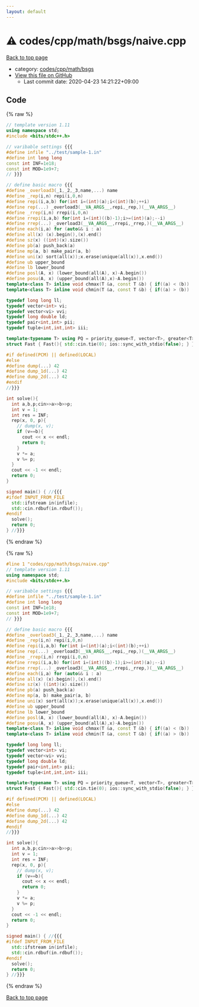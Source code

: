 ```yaml
---
layout: default
---
```


<!-- mathjax config similar to math.stackexchange -->
<script type="text/javascript" async
  src="https://cdnjs.cloudflare.com/ajax/libs/mathjax/2.7.5/MathJax.js?config=TeX-MML-AM_CHTML">
</script>
<script type="text/x-mathjax-config">
  MathJax.Hub.Config({
    TeX: { equationNumbers: { autoNumber: "AMS" }},
    tex2jax: {
      inlineMath: [ ['$','$'] ],
      processEscapes: true
    },
    "HTML-CSS": { matchFontHeight: false },
    displayAlign: "left",
    displayIndent: "2em"
  });
</script>

<script type="text/javascript" src="https://cdnjs.cloudflare.com/ajax/libs/jquery/3.4.1/jquery.min.js"></script>
<script src="https://cdn.jsdelivr.net/npm/jquery-balloon-js@1.1.2/jquery.balloon.min.js" integrity="sha256-ZEYs9VrgAeNuPvs15E39OsyOJaIkXEEt10fzxJ20+2I=" crossorigin="anonymous"></script>
<script type="text/javascript" src="../../../../../assets/js/copy-button.js"></script>
<link rel="stylesheet" href="../../../../../assets/css/copy-button.css" />


# :warning: codes/cpp/math/bsgs/naive.cpp

<a href="../../../../../index.html">Back to top page</a>

* category: <a href="../../../../../index.html#13af3eb46e86c75dd001992172805b75">codes/cpp/math/bsgs</a>
* <a href="{{ site.github.repository_url }}/blob/master/codes/cpp/math/bsgs/naive.cpp">View this file on GitHub</a>
    - Last commit date: 2020-04-23 14:21:22+09:00




## Code

<a id="unbundled"></a>
{% raw %}
```cpp
// template version 1.11
using namespace std;
#include <bits/stdc++.h>

// varibable settings {{{
#define infile "../test/sample-1.in"
#define int long long
const int INF=1e18;
const int MOD=1e9+7;
// }}}

// define basic macro {{{
#define _overload3(_1,_2,_3,name,...) name
#define _rep(i,n) repi(i,0,n)
#define repi(i,a,b) for(int i=(int)(a);i<(int)(b);++i)
#define rep(...) _overload3(__VA_ARGS__,repi,_rep,)(__VA_ARGS__)
#define _rrep(i,n) rrepi(i,0,n)
#define rrepi(i,a,b) for(int i=(int)((b)-1);i>=(int)(a);--i)
#define rrep(...) _overload3(__VA_ARGS__,rrepi,_rrep,)(__VA_ARGS__)
#define each(i,a) for (auto&& i : a)
#define all(x) (x).begin(),(x).end()
#define sz(x) ((int)(x).size())
#define pb(a) push_back(a)
#define mp(a, b) make_pair(a, b)
#define uni(x) sort(all(x));x.erase(unique(all(x)),x.end())
#define ub upper_bound
#define lb lower_bound
#define posl(A, x) (lower_bound(all(A), x)-A.begin())
#define posu(A, x) (upper_bound(all(A),x)-A.begin())
template<class T> inline void chmax(T &a, const T &b) { if((a) < (b)) (a) = (b); }
template<class T> inline void chmin(T &a, const T &b) { if((a) > (b)) (a) = (b); }

typedef long long ll;
typedef vector<int> vi;
typedef vector<vi> vvi;
typedef long double ld;
typedef pair<int,int> pii;
typedef tuple<int,int,int> iii;

template<typename T> using PQ = priority_queue<T, vector<T>, greater<T>>;
struct Fast { Fast(){ std::cin.tie(0); ios::sync_with_stdio(false); } } fast;

#if defined(PCM) || defined(LOCAL)
#else
#define dump(...) 42
#define dump_1d(...) 42
#define dump_2d(...) 42
#endif
//}}}

int solve(){
  int a,b,p;cin>>a>>b>>p;
  int v = 1;
  int res = INF;
  rep(x, 0, p){
    // dump(x, v);
    if (v==b){
      cout << x << endl;
      return 0;
    }
    v *= a;
    v %= p;
  }
  cout << -1 << endl;
  return 0;
}

signed main() { //{{{
#ifdef INPUT_FROM_FILE
  std::ifstream in(infile);
  std::cin.rdbuf(in.rdbuf());
#endif
  solve();
  return 0;
} //}}}

```
{% endraw %}

<a id="bundled"></a>
{% raw %}
```cpp
#line 1 "codes/cpp/math/bsgs/naive.cpp"
// template version 1.11
using namespace std;
#include <bits/stdc++.h>

// varibable settings {{{
#define infile "../test/sample-1.in"
#define int long long
const int INF=1e18;
const int MOD=1e9+7;
// }}}

// define basic macro {{{
#define _overload3(_1,_2,_3,name,...) name
#define _rep(i,n) repi(i,0,n)
#define repi(i,a,b) for(int i=(int)(a);i<(int)(b);++i)
#define rep(...) _overload3(__VA_ARGS__,repi,_rep,)(__VA_ARGS__)
#define _rrep(i,n) rrepi(i,0,n)
#define rrepi(i,a,b) for(int i=(int)((b)-1);i>=(int)(a);--i)
#define rrep(...) _overload3(__VA_ARGS__,rrepi,_rrep,)(__VA_ARGS__)
#define each(i,a) for (auto&& i : a)
#define all(x) (x).begin(),(x).end()
#define sz(x) ((int)(x).size())
#define pb(a) push_back(a)
#define mp(a, b) make_pair(a, b)
#define uni(x) sort(all(x));x.erase(unique(all(x)),x.end())
#define ub upper_bound
#define lb lower_bound
#define posl(A, x) (lower_bound(all(A), x)-A.begin())
#define posu(A, x) (upper_bound(all(A),x)-A.begin())
template<class T> inline void chmax(T &a, const T &b) { if((a) < (b)) (a) = (b); }
template<class T> inline void chmin(T &a, const T &b) { if((a) > (b)) (a) = (b); }

typedef long long ll;
typedef vector<int> vi;
typedef vector<vi> vvi;
typedef long double ld;
typedef pair<int,int> pii;
typedef tuple<int,int,int> iii;

template<typename T> using PQ = priority_queue<T, vector<T>, greater<T>>;
struct Fast { Fast(){ std::cin.tie(0); ios::sync_with_stdio(false); } } fast;

#if defined(PCM) || defined(LOCAL)
#else
#define dump(...) 42
#define dump_1d(...) 42
#define dump_2d(...) 42
#endif
//}}}

int solve(){
  int a,b,p;cin>>a>>b>>p;
  int v = 1;
  int res = INF;
  rep(x, 0, p){
    // dump(x, v);
    if (v==b){
      cout << x << endl;
      return 0;
    }
    v *= a;
    v %= p;
  }
  cout << -1 << endl;
  return 0;
}

signed main() { //{{{
#ifdef INPUT_FROM_FILE
  std::ifstream in(infile);
  std::cin.rdbuf(in.rdbuf());
#endif
  solve();
  return 0;
} //}}}

```
{% endraw %}

<a href="../../../../../index.html">Back to top page</a>

